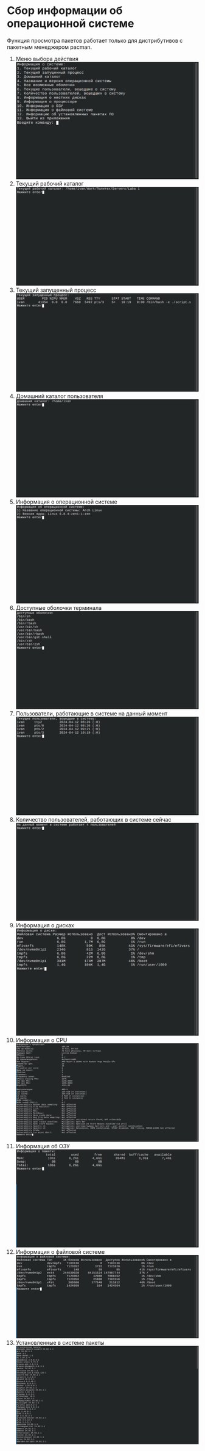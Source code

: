# Сбор информации об операционной системе

Функция просмотра пакетов работает только для дистрибутивов с пакетным менеджером pacman.

1. Меню выбора действия
   ![Меню выбора действия](./images/1.png)
2. Текущий рабочий каталог
   ![Текущий рабочий каталог](./images/2.png)
3. Текущий запущенный процесс
   ![Текущий запущенный процесс](./images/3.png)
4. Домашний каталог пользователя
   ![Домашний каталог пользователя](./images/4.png)
5. Информация о операционной системе
   ![Информация о операционной системе](./images/5.png)
6. Доступные оболочки терминала
   ![Доступные оболочки терминала](./images/6.png)
7. Пользователи, работающие в системе на данный момент
   ![Пользователи, работающие в системе на  данный момент](./images/7.png)
8. Количество пользователей, работающих в системе сейчас
   ![Количество пользователей, работающих в системе сейчас](./images/8.png)
9. Информация о дисках
   ![Информация о дисках](./images/9.png)
10. Информация о CPU
    ![Информация о CPU](./images/10.png)
11. Информация об ОЗУ
    ![Информация об ОЗУ](./images/11.png)
12. Информация о файловой системе
    ![Информация о файловой системе](./images/12.png)
13. Установленные в системе пакеты
    ![Установленные в системе пакеты](./images/13.png)
